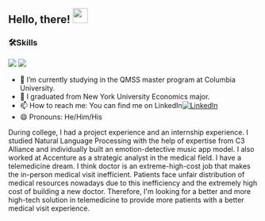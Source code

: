 ## Hello, there! <img src="https://raw.githubusercontent.com/MartinHeinz/MartinHeinz/master/wave.gif" width="30px">
### 🛠️Skills

![](https://img.shields.io/badge/Code-Python-informational?style=flat&logo=<LOGO_NAME>&logoColor=white&color=2bbc8a)
![](https://img.shields.io/badge/Code-JavaScript-informational?style=flat&logo=<LOGO_NAME>&logoColor=white&color=2bbc8a)

- 🔭 I’m currently studying in the QMSS master program at Columbia University.
- 🌱 I graduated from New York University Economics major.
- 📫 How to reach me: You can find me on LinkedIn[![LinkedIn][1.2]][1]
- 😄 Pronouns: He/Him/His
<!-- Actual text -->
During college, I had a project experience and an internship experience. I studied Natural Language Processing with the help of expertise from C3 Alliance and individually built an emotion-detective music app model. I also worked at Accenture as a strategic analyst in the medical field. I have a telemedicine dream. I think doctor is an extreme-high-cost job that makes the in-person medical visit inefficient. Patients face unfair distribution of medical resources nowadays due to this inefficiency and the extremely high cost of building a new doctor. Therefore, I'm looking for a better and more high-tech solution in telemedicine to provide more patients with a better medical visit experience.

<!-- Icons -->

[1.2]: https://raw.githubusercontent.com/MartinHeinz/MartinHeinz/master/linkedin-3-16.png (LinkedIn icon without padding)

<!-- Links to your social media accounts -->

[1]: http://www.linkedin.com/in/yuanzhao-li-duke
